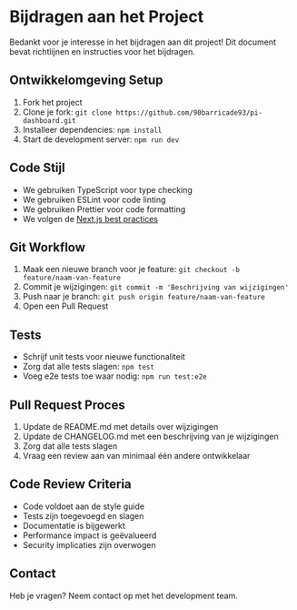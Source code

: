 # Bijdragen aan het Project

Bedankt voor je interesse in het bijdragen aan dit project! Dit document bevat richtlijnen en instructies voor het bijdragen.

## Ontwikkelomgeving Setup

1. Fork het project
2. Clone je fork: `git clone https://github.com/90barricade93/pi-dashboard.git`
3. Installeer dependencies: `npm install`
4. Start de development server: `npm run dev`

## Code Stijl

- We gebruiken TypeScript voor type checking
- We gebruiken ESLint voor code linting
- We gebruiken Prettier voor code formatting
- We volgen de [Next.js best practices](https://nextjs.org/docs)

## Git Workflow

1. Maak een nieuwe branch voor je feature: `git checkout -b feature/naam-van-feature`
2. Commit je wijzigingen: `git commit -m 'Beschrijving van wijzigingen'`
3. Push naar je branch: `git push origin feature/naam-van-feature`
4. Open een Pull Request

## Tests

- Schrijf unit tests voor nieuwe functionaliteit
- Zorg dat alle tests slagen: `npm test`
- Voeg e2e tests toe waar nodig: `npm run test:e2e`

## Pull Request Proces

1. Update de README.md met details over wijzigingen
2. Update de CHANGELOG.md met een beschrijving van je wijzigingen
3. Zorg dat alle tests slagen
4. Vraag een review aan van minimaal één andere ontwikkelaar

## Code Review Criteria

- Code voldoet aan de style guide
- Tests zijn toegevoegd en slagen
- Documentatie is bijgewerkt
- Performance impact is geëvalueerd
- Security implicaties zijn overwogen

## Contact

Heb je vragen? Neem contact op met het development team.
